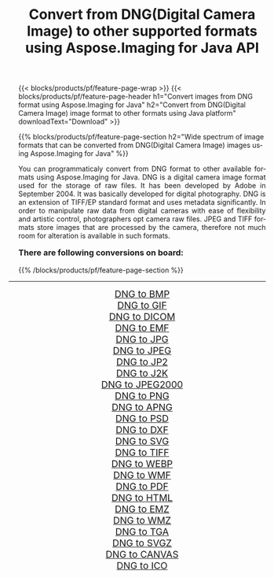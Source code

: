 ﻿---
title: Convert from DNG(Digital Camera Image) to other supported formats using Aspose.Imaging for Java API 
weight: 3920
url: /java/conversion/from/dng/ 
lang: en
langdirlevel: 2
locales: zh-hans,ja,it,ru,de,es,fr,nl,id,lt,pl,pt,vi,tr,ko,zh-hant,ar,hi,th,sv,cs,uk,he
description: Aspose.Imaging API can easily convert from DNG(Digital Camera Image) to other formats using Java platform
---

{{< blocks/products/pf/feature-page-wrap >}}
{{< blocks/products/pf/feature-page-header h1="Convert images from DNG format using Aspose.Imaging for Java" h2="Convert from DNG(Digital Camera Image) image format to other formats using Java platform" downloadText="Download" >}}


{{% blocks/products/pf/feature-page-section  h2="Wide spectrum of image formats that can be converted from DNG(Digital Camera Image) images using Aspose.Imaging for Java" %}}
<p align=justify>You can programmaticaly convert from DNG format to other available formats using 
Aspose.Imaging for Java. DNG is a digital camera image format used for the storage of raw files. It has been developed by Adobe in September 2004. It was basically developed for digital photography. DNG is an extension of TIFF/EP standard format and uses metadata significantly. In order to manipulate raw data from digital cameras with ease of flexibility and artistic control, photographers opt camera raw files. JPEG and TIFF formats store images that are processed by the camera, therefore not much room for alteration is available in such formats.</p>
<h3 style="margin-top:16px;">
There are following conversions on board:
</h3>
{{% /blocks/products/pf/feature-page-section %}}
<div class="container-fluid productfamilypage bg-gray">
    <div class="convertypes bg-gray agp-content section">
        <div class="container">
		<hr style="margin-left:-20px;"/>
		<div class="row other-converters" style="gap: 10px;font-size: 19px;text-align:center;">
		    <div class='col-md-3 other-converter remove-lp remove-rp'><a href="/imaging/java/conversion/dng-to-bmp/" style="padding:15px;">DNG to BMP</a></div><div class='col-md-3 other-converter remove-lp remove-rp'><a href="/imaging/java/conversion/dng-to-gif/" style="padding:15px;">DNG to GIF</a></div><div class='col-md-3 other-converter remove-lp remove-rp'><a href="/imaging/java/conversion/dng-to-dicom/" style="padding:15px;">DNG to DICOM</a></div><div class='col-md-3 other-converter remove-lp remove-rp'><a href="/imaging/java/conversion/dng-to-emf/" style="padding:15px;">DNG to EMF</a></div><div class='col-md-3 other-converter remove-lp remove-rp'><a href="/imaging/java/conversion/dng-to-jpg/" style="padding:15px;">DNG to JPG</a></div><div class='col-md-3 other-converter remove-lp remove-rp'><a href="/imaging/java/conversion/dng-to-jpeg/" style="padding:15px;">DNG to JPEG</a></div><div class='col-md-3 other-converter remove-lp remove-rp'><a href="/imaging/java/conversion/dng-to-jp2/" style="padding:15px;">DNG to JP2</a></div><div class='col-md-3 other-converter remove-lp remove-rp'><a href="/imaging/java/conversion/dng-to-j2k/" style="padding:15px;">DNG to J2K</a></div><div class='col-md-3 other-converter remove-lp remove-rp'><a href="/imaging/java/conversion/dng-to-jpeg2000/" style="padding:15px;">DNG to JPEG2000</a></div><div class='col-md-3 other-converter remove-lp remove-rp'><a href="/imaging/java/conversion/dng-to-png/" style="padding:15px;">DNG to PNG</a></div><div class='col-md-3 other-converter remove-lp remove-rp'><a href="/imaging/java/conversion/dng-to-apng/" style="padding:15px;">DNG to APNG</a></div><div class='col-md-3 other-converter remove-lp remove-rp'><a href="/imaging/java/conversion/dng-to-psd/" style="padding:15px;">DNG to PSD</a></div><div class='col-md-3 other-converter remove-lp remove-rp'><a href="/imaging/java/conversion/dng-to-dxf/" style="padding:15px;">DNG to DXF</a></div><div class='col-md-3 other-converter remove-lp remove-rp'><a href="/imaging/java/conversion/dng-to-svg/" style="padding:15px;">DNG to SVG</a></div><div class='col-md-3 other-converter remove-lp remove-rp'><a href="/imaging/java/conversion/dng-to-tiff/" style="padding:15px;">DNG to TIFF</a></div><div class='col-md-3 other-converter remove-lp remove-rp'><a href="/imaging/java/conversion/dng-to-webp/" style="padding:15px;">DNG to WEBP</a></div><div class='col-md-3 other-converter remove-lp remove-rp'><a href="/imaging/java/conversion/dng-to-wmf/" style="padding:15px;">DNG to WMF</a></div><div class='col-md-3 other-converter remove-lp remove-rp'><a href="/imaging/java/conversion/dng-to-pdf/" style="padding:15px;">DNG to PDF</a></div><div class='col-md-3 other-converter remove-lp remove-rp'><a href="/imaging/java/conversion/dng-to-html/" style="padding:15px;">DNG to HTML</a></div><div class='col-md-3 other-converter remove-lp remove-rp'><a href="/imaging/java/conversion/dng-to-emz/" style="padding:15px;">DNG to EMZ</a></div><div class='col-md-3 other-converter remove-lp remove-rp'><a href="/imaging/java/conversion/dng-to-wmz/" style="padding:15px;">DNG to WMZ</a></div><div class='col-md-3 other-converter remove-lp remove-rp'><a href="/imaging/java/conversion/dng-to-tga/" style="padding:15px;">DNG to TGA</a></div><div class='col-md-3 other-converter remove-lp remove-rp'><a href="/imaging/java/conversion/dng-to-svgz/" style="padding:15px;">DNG to SVGZ</a></div><div class='col-md-3 other-converter remove-lp remove-rp'><a href="/imaging/java/conversion/dng-to-canvas/" style="padding:15px;">DNG to CANVAS</a></div><div class='col-md-3 other-converter remove-lp remove-rp'><a href="/imaging/java/conversion/dng-to-ico/" style="padding:15px;">DNG to ICO</a></div>
                </div>
        </div>
    </div>
</div>
<br/>

